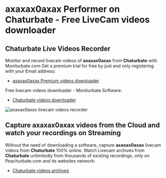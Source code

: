 # axaxax0axax Performer on Chaturbate - Free LiveCam videos downloader

## Chaturbate Live Videos Recorder

Monitor and record livecam videos of **axaxax0axax** from **Chaturbate** with Moniturbate.com
Get a premium trial for free by just and only registering with your Email address:
* [axaxax0axax Premium videos downloader](https://moniturbate.com/request-demo-licence-key.html)

Free livecam videos downloader - Moniturbate Software:
* [Chaturbate videos downloader](https://moniturbate.com/moniturbate-download-software.html)

![axaxax0axax livecam videos recorder](https://peachurnet.com/templates/moniturbate-software.png)


## Capture axaxax0axax videos from the Cloud and watch your recordings on Streaming

Without the need of downloading a software, capture **axaxax0axax** livecam videos from **Chaturbate** 100% online.
Watch Livecam archives from **Chaturbate** unlimitedly from thousands of existing recordings, only on Peachurbate.com and its websites network:
* [Chaturbate videos archives](https://peachurnet.com/)